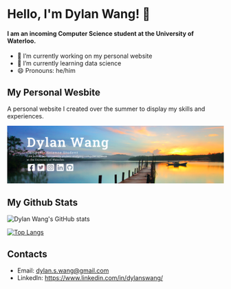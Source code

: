 # Hello, I'm Dylan Wang! 👋
#### I am an incoming Computer Science student at the University of Waterloo.

- 🔭 I’m currently working on my personal website
- 🌱 I’m currently learning data science
- 😄 Pronouns: he/him

## My Personal Wesbite
A personal website I created over the summer to display my skills and experiences.

[![Personal Website](website.png "Personal Website")](https://dylanwang0.github.io)

## My Github Stats
![Dylan Wang's GitHub stats](https://github-readme-stats.vercel.app/api?username=dylanwang0&show_icons=true&theme=radical)

[![Top Langs](https://github-readme-stats.vercel.app/api/top-langs/?username=dylanwang0&langs_count=8&theme=radical&layout=compact)](https://github.com/dylanwang0/github-readme-stats)

## Contacts
- Email: dylan.s.wang@gmail.com
- LinkedIn: https://www.linkedin.com/in/dylanswang/


<!--
**dylanwang0/dylanwang0** is a ✨ _special_ ✨ repository because its `README.md` (this file) appears on your GitHub profile.

Here are some ideas to get you started:

- 🔭 I’m currently working on ...
- 🌱 I’m currently learning ...
- 👯 I’m looking to collaborate on ...
- 🤔 I’m looking for help with ...
- 💬 Ask me about ...
- 📫 How to reach me: ...
- 😄 Pronouns: ...
- ⚡ Fun fact: ...
-->

